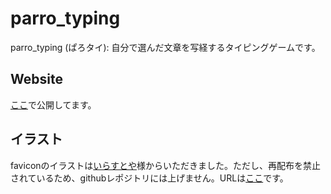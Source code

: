 # parro_typing
parro_typing (ぱろタイ): 自分で選んだ文章を写経するタイピングゲームです。

## Website
[ここ](http://saxcy.info/parro_typing/ "ぱろタイ")で公開してます。

## イラスト
faviconのイラストは[いらすとや](http://www.irasutoya.com/ "いらすとや")様からいただきました。ただし、再配布を禁止されているため、githubレポジトリには上げません。URLは[ここ](http://www.irasutoya.com/2013/10/blog-post_5635.html "")です。
